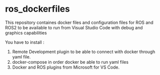 # ros_dockerfiles
This repository containes docker files and configuration files for ROS and ROS2 to be available to run from Visual Studio Code with debug and graphics capabilities

You have to install :
1. Remote Development plugin to be able to connect with docker through yaml file. 
2. docker-compose in order docker be able to run yaml files 
3. Docker and ROS plugins from Microsoft for VS Code.
